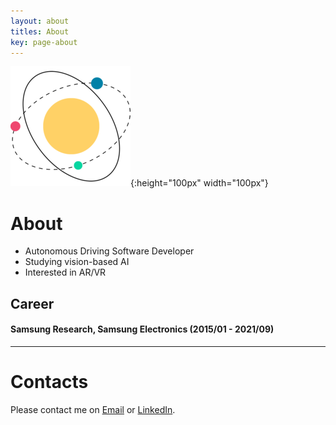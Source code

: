 ```yaml
---
layout: about
titles: About
key: page-about
---
```


![hi-space](/assets/android-chrome-192x192.png){:height="100px" width="100px"}

# About

- Autonomous Driving Software Developer
- Studying vision-based AI
- Interested in AR/VR 

## Career

#### Samsung Research, Samsung Electronics (2015/01 - 2021/09)

---

# Contacts

Please contact me on [Email]() or [LinkedIn](https://www.linkedin.com/in/yoo-lee/).

